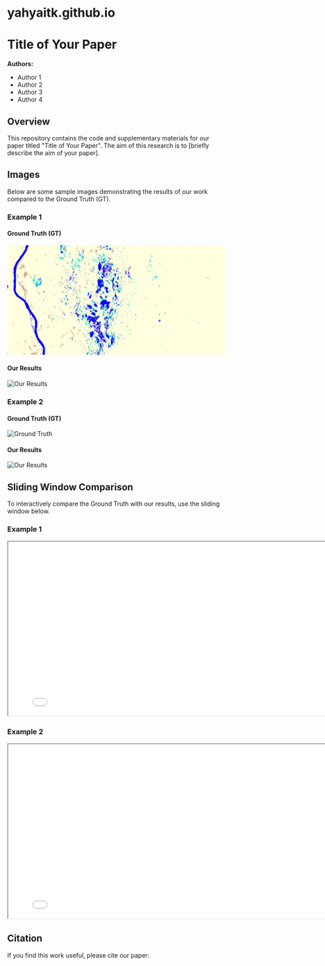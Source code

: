 # yahyaitk.github.io
# Title of Your Paper

**Authors:**

- Author 1
- Author 2
- Author 3
- Author 4

## Overview

This repository contains the code and supplementary materials for our paper titled "Title of Your Paper". The aim of this research is to [briefly describe the aim of your paper]. 

## Images

Below are some sample images demonstrating the results of our work compared to the Ground Truth (GT).

### Example 1

#### Ground Truth (GT)
![Ground Truth](20240129.png)

#### Our Results
![Our Results](/home/mplab/Projects/esa/esa/main_code/main_code/output/20240129_11_rupnet_5classes.png)

### Example 2

#### Ground Truth (GT)
![Ground Truth](path/to/your/ground_truth_image2.png)

#### Our Results
![Our Results](path/to/your/our_results_image2.png)

## Sliding Window Comparison

To interactively compare the Ground Truth with our results, use the sliding window below.

### Example 1
<iframe src="path/to/your/sliding_window_comparison1.html" width="800" height="400"></iframe>

### Example 2
<iframe src="path/to/your/sliding_window_comparison2.html" width="800" height="400"></iframe>


## Citation

If you find this work useful, please cite our paper:

